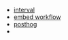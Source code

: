 -  [interval](https://interval.com)
- [embed workflow](https://embedworkflow.com/)
- [posthog](https://app.posthog.com/ingestion)
- 